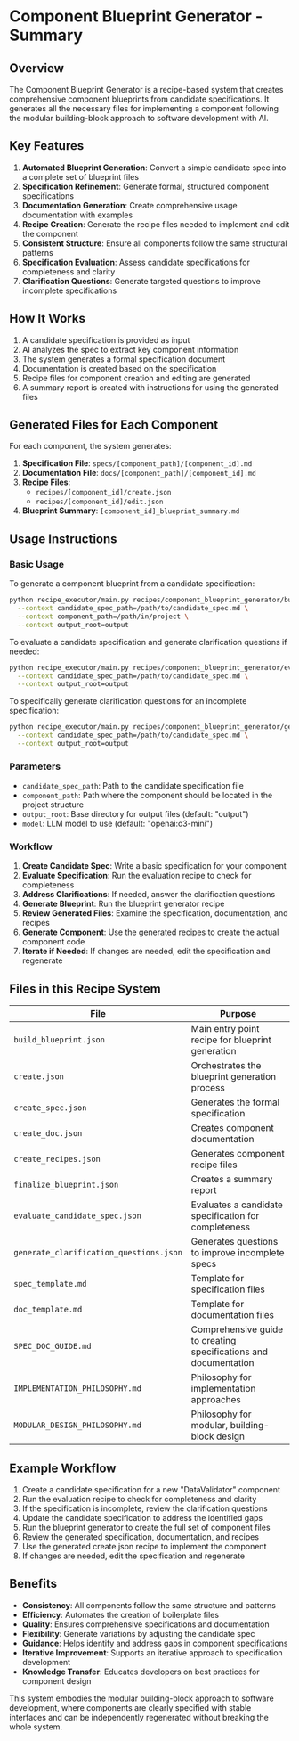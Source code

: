 # Component Blueprint Generator - Summary

## Overview

The Component Blueprint Generator is a recipe-based system that creates comprehensive component blueprints from candidate specifications. It generates all the necessary files for implementing a component following the modular building-block approach to software development with AI.

## Key Features

1. **Automated Blueprint Generation**: Convert a simple candidate spec into a complete set of blueprint files
2. **Specification Refinement**: Generate formal, structured component specifications
3. **Documentation Generation**: Create comprehensive usage documentation with examples
4. **Recipe Creation**: Generate the recipe files needed to implement and edit the component
5. **Consistent Structure**: Ensure all components follow the same structural patterns
6. **Specification Evaluation**: Assess candidate specifications for completeness and clarity
7. **Clarification Questions**: Generate targeted questions to improve incomplete specifications

## How It Works

1. A candidate specification is provided as input
2. AI analyzes the spec to extract key component information
3. The system generates a formal specification document
4. Documentation is created based on the specification
5. Recipe files for component creation and editing are generated
6. A summary report is created with instructions for using the generated files

## Generated Files for Each Component

For each component, the system generates:

1. **Specification File**: `specs/[component_path]/[component_id].md`
2. **Documentation File**: `docs/[component_path]/[component_id].md`
3. **Recipe Files**:
   - `recipes/[component_id]/create.json`
   - `recipes/[component_id]/edit.json`
4. **Blueprint Summary**: `[component_id]_blueprint_summary.md`

## Usage Instructions

### Basic Usage

To generate a component blueprint from a candidate specification:

```bash
python recipe_executor/main.py recipes/component_blueprint_generator/build_blueprint.json \
  --context candidate_spec_path=/path/to/candidate_spec.md \
  --context component_path=/path/in/project \
  --context output_root=output
```

To evaluate a candidate specification and generate clarification questions if needed:

```bash
python recipe_executor/main.py recipes/component_blueprint_generator/evaluate_candidate_spec.json \
  --context candidate_spec_path=/path/to/candidate_spec.md \
  --context output_root=output
```

To specifically generate clarification questions for an incomplete specification:

```bash
python recipe_executor/main.py recipes/component_blueprint_generator/generate_clarification_questions.json \
  --context candidate_spec_path=/path/to/candidate_spec.md \
  --context output_root=output
```

### Parameters

- `candidate_spec_path`: Path to the candidate specification file
- `component_path`: Path where the component should be located in the project structure
- `output_root`: Base directory for output files (default: "output")
- `model`: LLM model to use (default: "openai:o3-mini")

### Workflow

1. **Create Candidate Spec**: Write a basic specification for your component
2. **Evaluate Specification**: Run the evaluation recipe to check for completeness
3. **Address Clarifications**: If needed, answer the clarification questions
4. **Generate Blueprint**: Run the blueprint generator recipe
5. **Review Generated Files**: Examine the specification, documentation, and recipes
6. **Generate Component**: Use the generated recipes to create the actual component code
7. **Iterate if Needed**: If changes are needed, edit the specification and regenerate

## Files in this Recipe System

| File | Purpose |
|------|---------|
| `build_blueprint.json` | Main entry point recipe for blueprint generation |
| `create.json` | Orchestrates the blueprint generation process |
| `create_spec.json` | Generates the formal specification |
| `create_doc.json` | Creates component documentation |
| `create_recipes.json` | Generates component recipe files |
| `finalize_blueprint.json` | Creates a summary report |
| `evaluate_candidate_spec.json` | Evaluates a candidate specification for completeness |
| `generate_clarification_questions.json` | Generates questions to improve incomplete specs |
| `spec_template.md` | Template for specification files |
| `doc_template.md` | Template for documentation files |
| `SPEC_DOC_GUIDE.md` | Comprehensive guide to creating specifications and documentation |
| `IMPLEMENTATION_PHILOSOPHY.md` | Philosophy for implementation approaches |
| `MODULAR_DESIGN_PHILOSOPHY.md` | Philosophy for modular, building-block design |

## Example Workflow

1. Create a candidate specification for a new "DataValidator" component
2. Run the evaluation recipe to check for completeness and clarity
3. If the specification is incomplete, review the clarification questions
4. Update the candidate specification to address the identified gaps
5. Run the blueprint generator to create the full set of component files
6. Review the generated specification, documentation, and recipes
7. Use the generated create.json recipe to implement the component
8. If changes are needed, edit the specification and regenerate

## Benefits

- **Consistency**: All components follow the same structure and patterns
- **Efficiency**: Automates the creation of boilerplate files
- **Quality**: Ensures comprehensive specifications and documentation
- **Flexibility**: Generate variations by adjusting the candidate spec
- **Guidance**: Helps identify and address gaps in component specifications
- **Iterative Improvement**: Supports an iterative approach to specification development
- **Knowledge Transfer**: Educates developers on best practices for component design

This system embodies the modular building-block approach to software development, where components are clearly specified with stable interfaces and can be independently regenerated without breaking the whole system.
